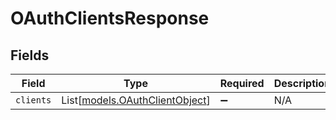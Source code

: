# OAuthClientsResponse


## Fields

| Field                                                            | Type                                                             | Required                                                         | Description                                                      |
| ---------------------------------------------------------------- | ---------------------------------------------------------------- | ---------------------------------------------------------------- | ---------------------------------------------------------------- |
| `clients`                                                        | List[[models.OAuthClientObject](../models/oauthclientobject.md)] | :heavy_minus_sign:                                               | N/A                                                              |